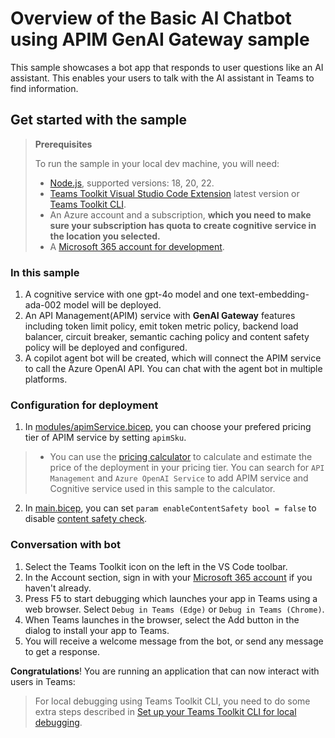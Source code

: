 # Overview of the Basic AI Chatbot using APIM GenAI Gateway sample

This sample showcases a bot app that responds to user questions like an AI assistant. This enables your users to talk with the AI assistant in Teams to find information.


## Get started with the sample

> **Prerequisites**
>
> To run the sample in your local dev machine, you will need:
>
> - [Node.js](https://nodejs.org/), supported versions: 18, 20, 22.
> - [Teams Toolkit Visual Studio Code Extension](https://aka.ms/teams-toolkit) latest version or [Teams Toolkit CLI](https://aka.ms/teams-toolkit-cli).
> - An Azure account and a subscription, **which you need to make sure your subscription has quota to create cognitive service in the location you selected.**
> - A [Microsoft 365 account for development](https://docs.microsoft.com/microsoftteams/platform/toolkit/accounts).

### In this sample
1. A cognitive service with one gpt-4o model and one text-embedding-ada-002 model will be deployed.
1. An API Management(APIM) service with **GenAI Gateway** features including token limit policy, emit token metric policy, backend load balancer, circuit breaker, semantic caching policy and content safety policy will be deployed and configured.
1. A copilot agent bot will be created, which will connect the APIM service to call the Azure OpenAI API. You can chat with the agent bot in multiple platforms.

### Configuration for deployment
1. In [modules/apimService.bicep](./infra/apim-new-ai-service/modules/apimService.bicep), you can choose your prefered pricing tier of APIM service by setting `apimSku`.
> - You can use the [pricing calculator](https://azure.microsoft.com/en-us/pricing/calculator/) to calculate and estimate the price of the deployment in your pricing tier.
You can search for `API Management` and `Azure OpenAI Service` to add APIM service and Cognitive service used in this sample to the calculator.

2. In [main.bicep](./infra/apim-new-ai-service/main.bicep), you can set `param enableContentSafety bool = false` to disable [content safety check](https://learn.microsoft.com/en-us/azure/ai-services/content-safety/overview).

### Conversation with bot
1. Select the Teams Toolkit icon on the left in the VS Code toolbar.
1. In the Account section, sign in with your [Microsoft 365 account](https://docs.microsoft.com/microsoftteams/platform/toolkit/accounts) if you haven't already.
1. Press F5 to start debugging which launches your app in Teams using a web browser. Select `Debug in Teams (Edge)` or `Debug in Teams (Chrome)`.
1. When Teams launches in the browser, select the Add button in the dialog to install your app to Teams.
1. You will receive a welcome message from the bot, or send any message to get a response.

**Congratulations**! You are running an application that can now interact with users in Teams:

> For local debugging using Teams Toolkit CLI, you need to do some extra steps described in [Set up your Teams Toolkit CLI for local debugging](https://aka.ms/teamsfx-cli-debugging).
